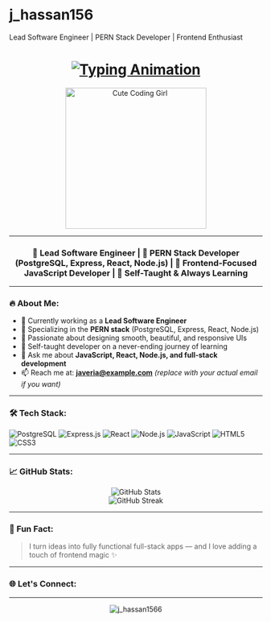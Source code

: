 # j_hassan156
Lead Software Engineer | PERN Stack Developer | Frontend Enthusiast
<h1 align="center">
  <a href="https://github.com/j_hassan1566">
    <img src="https://readme-typing-svg.herokuapp.com/?lines=Hi,+I'm+Javeria+Hassan;Lead+Software+Engineer;Frontend+Lover;PERN+Stack+Dev&center=true&size=30&color=9F00FF&vCenter=true&pause=1000&width=600" alt="Typing Animation"/>
  </a>
</h1>

<p align="center">
  <img src="https://media.giphy.com/media/3o6Zt481isNVuQI1l6/giphy.gif" alt="Cute Coding Girl" width="280" />
</p>

---

<h3 align="center">💼 Lead Software Engineer | 🚀 PERN Stack Developer (PostgreSQL, Express, React, Node.js) | 🎨 Frontend-Focused JavaScript Developer | 🧠 Self-Taught & Always Learning</h3>

---

### 🔥 About Me:
- 🔭 Currently working as a **Lead Software Engineer**
- 🌱 Specializing in the **PERN stack** (PostgreSQL, Express, React, Node.js)
- 🎨 Passionate about designing smooth, beautiful, and responsive UIs
- 🧠 Self-taught developer on a never-ending journey of learning
- 💬 Ask me about **JavaScript, React, Node.js, and full-stack development**
- 📫 Reach me at: **javeria@example.com** _(replace with your actual email if you want)_

---

### 🛠️ Tech Stack:
![PostgreSQL](https://img.shields.io/badge/PostgreSQL-316192?style=for-the-badge&logo=postgresql&logoColor=white)
![Express.js](https://img.shields.io/badge/Express.js-000000?style=for-the-badge&logo=express&logoColor=white)
![React](https://img.shields.io/badge/React-20232A?style=for-the-badge&logo=react&logoColor=61DAFB)
![Node.js](https://img.shields.io/badge/Node.js-339933?style=for-the-badge&logo=node.js&logoColor=white)
![JavaScript](https://img.shields.io/badge/JavaScript-F7DF1E?style=for-the-badge&logo=javascript&logoColor=black)
![HTML5](https://img.shields.io/badge/HTML5-E34F26?style=for-the-badge&logo=html5&logoColor=white)
![CSS3](https://img.shields.io/badge/CSS3-1572B6?style=for-the-badge&logo=css3&logoColor=white)

---

### 📈 GitHub Stats:
<p align="center">
  <img src="https://github-readme-stats.vercel.app/api?username=j_hassan1566&show_icons=true&theme=radical" alt="GitHub Stats" />
  <br />
  <img src="https://github-readme-streak-stats.herokuapp.com/?user=j_hassan1566&theme=radical" alt="GitHub Streak" />
</p>

---

### 🎯 Fun Fact:
> I turn ideas into fully functional full-stack apps — and I love adding a touch of frontend magic ✨

---

### 🌐 Let's Connect:
<!-- Optional -->
<!-- 
[![LinkedIn](https://img.shields.io/badge/LinkedIn-blue?style=for-the-badge&logo=linkedin&logoColor=white)](https://linkedin.com/in/your-profile)
[![Email](https://img.shields.io/badge/Gmail-D14836?style=for-the-badge&logo=gmail&logoColor=white)](mailto:javeria@example.com)
-->

---

<p align="center">
  <img src="https://komarev.com/ghpvc/?username=j_hassan1566&label=Profile%20views&color=0e75b6&style=flat" alt="j_hassan1566" />
</p>

